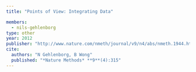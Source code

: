 ```yaml
---
title: "Points of View: Integrating Data"

members:
  - nils-gehlenborg
type: other
year: 2012
publisher: "http://www.nature.com/nmeth/journal/v9/n4/abs/nmeth.1944.html"
cite:
  authors: "N Gehlenborg, B Wong"
  published: "*Nature Methods* **9**(4):315"
---
```

